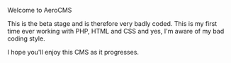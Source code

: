 Welcome to AeroCMS

This is the beta stage and is therefore very badly coded. This is my first time ever working with PHP, HTML and CSS and yes, I'm aware of my bad coding style.

I hope you'll enjoy this CMS as it progresses.